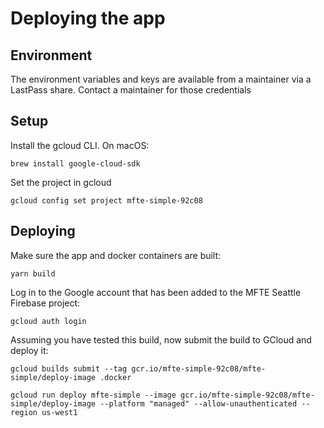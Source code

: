 # Deploying the app

## Environment
The environment variables and keys are available from a maintainer via a LastPass share. Contact a maintainer for those credentials

## Setup
Install the gcloud CLI. On macOS:

```
brew install google-cloud-sdk
```

Set the project in gcloud

```
gcloud config set project mfte-simple-92c08
```

## Deploying

Make sure the app and docker containers are built:
```
yarn build
```

Log in to the Google account that has been added to the MFTE Seattle Firebase project:

```
gcloud auth login
```

Assuming you have tested this build, now submit the build to GCloud and deploy it:

```
gcloud builds submit --tag gcr.io/mfte-simple-92c08/mfte-simple/deploy-image .docker

gcloud run deploy mfte-simple --image gcr.io/mfte-simple-92c08/mfte-simple/deploy-image --platform "managed" --allow-unauthenticated --region us-west1
```